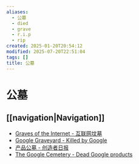 ```yaml
---
aliases:
  - 公墓
  - died
  - grave
  - r.i.p
  - rip
created: 2025-01-20T20:54:12
modified: 2025-07-20T22:51:04
tags: []
title: 公墓
---
```


# 公墓

## [[navigation|Navigation]]

- [Graves of the Internet - 互联网坟墓](https://myvin.github.io/Graves_of_the_Internet/#/)
- [Google Graveyard - Killed by Google](https://killedbygoogle.com/)
- [产品公墓 - 创造者日报](https://creatorsdaily.com/cemetery)
- [The Google Cemetery - Dead Google products](https://gcemetery.co/)
